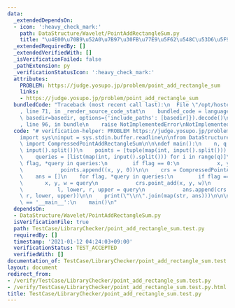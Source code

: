```yaml
---
data:
  _extendedDependsOn:
  - icon: ':heavy_check_mark:'
    path: DataStructure/Wavelet/PointAddRectangleSum.py
    title: "\u4E00\u70B9\u52A0\u7B97\u30FB\u77E9\u5F62\u548C\u53D6\u5F97"
  _extendedRequiredBy: []
  _extendedVerifiedWith: []
  _isVerificationFailed: false
  _pathExtension: py
  _verificationStatusIcon: ':heavy_check_mark:'
  attributes:
    PROBLEM: https://judge.yosupo.jp/problem/point_add_rectangle_sum
    links:
    - https://judge.yosupo.jp/problem/point_add_rectangle_sum
  bundledCode: "Traceback (most recent call last):\n  File \"/opt/hostedtoolcache/Python/3.9.6/x64/lib/python3.9/site-packages/onlinejudge_verify/documentation/build.py\"\
    , line 71, in _render_source_code_stat\n    bundled_code = language.bundle(stat.path,\
    \ basedir=basedir, options={'include_paths': [basedir]}).decode()\n  File \"/opt/hostedtoolcache/Python/3.9.6/x64/lib/python3.9/site-packages/onlinejudge_verify/languages/python.py\"\
    , line 96, in bundle\n    raise NotImplementedError\nNotImplementedError\n"
  code: "# verification-helper: PROBLEM https://judge.yosupo.jp/problem/point_add_rectangle_sum\n\
    import sys\ninput = sys.stdin.buffer.readline\n\nfrom DataStructure.Wavelet.PointAddRectangleSum\
    \ import CompressedPointAddRectangleSum\n\n\ndef main():\n    n, q = map(int,\
    \ input().split())\n    points = [tuple(map(int, input().split())) for i in range(n)]\n\
    \    queries = [list(map(int, input().split())) for i in range(q)]\n\n    for\
    \ flag, *query in queries:\n        if flag == 0:\n            x, y, _ = query\n\
    \            points.append((x, y, 0))\n\n    crs = CompressedPointAddRectangleSum(points)\n\
    \    ans = []\n    for flag, *query in queries:\n        if flag == 0:\n     \
    \       x, y, w = query\n            crs.point_add(x, y, w)\n        else:\n \
    \           l, lower, r, upper = query\n            ans.append(crs.rect_sum(l,\
    \ r, lower, upper))\n\n    print(\"\\n\".join(map(str, ans)))\n\n\nif __name__\
    \ == '__main__':\n    main()\n"
  dependsOn:
  - DataStructure/Wavelet/PointAddRectangleSum.py
  isVerificationFile: true
  path: TestCase/LibraryChecker/point_add_rectangle_sum.test.py
  requiredBy: []
  timestamp: '2021-01-12 04:24:03+09:00'
  verificationStatus: TEST_ACCEPTED
  verifiedWith: []
documentation_of: TestCase/LibraryChecker/point_add_rectangle_sum.test.py
layout: document
redirect_from:
- /verify/TestCase/LibraryChecker/point_add_rectangle_sum.test.py
- /verify/TestCase/LibraryChecker/point_add_rectangle_sum.test.py.html
title: TestCase/LibraryChecker/point_add_rectangle_sum.test.py
---
```

